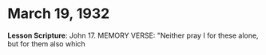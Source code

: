 # March 19, 1932

**Lesson Scripture**: John 17. MEMORY VERSE: "Neither pray I for these alone, but for them also which

